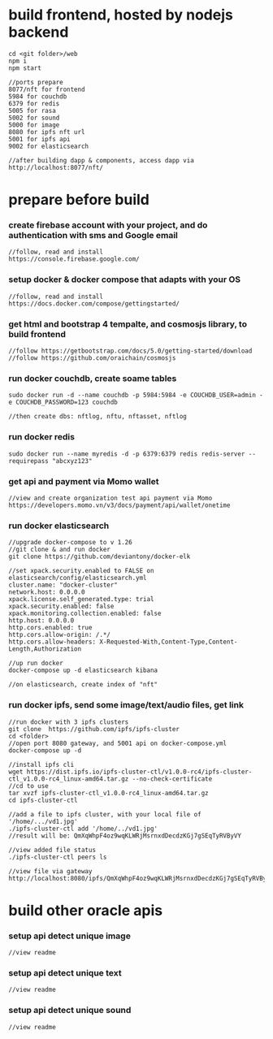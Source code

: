 # build frontend, hosted by nodejs backend
```
cd <git folder>/web
npm i
npm start

//ports prepare
8077/nft for frontend
5984 for couchdb
6379 for redis
5005 for rasa
5002 for sound
5000 for image
8080 for ipfs nft url
5001 for ipfs api
9002 for elasticsearch

//after building dapp & components, access dapp via
http://localhost:8077/nft/
```

# prepare before build

### create firebase account with your project, and do authentication with sms and Google email
```
//follow, read and install
https://console.firebase.google.com/
```
### setup docker & docker compose that adapts with  your OS
```
//follow, read and install
https://docs.docker.com/compose/gettingstarted/

```
### get html and bootstrap 4 tempalte, and cosmosjs library, to build frontend
```
//follow https://getbootstrap.com/docs/5.0/getting-started/download
//follow https://github.com/oraichain/cosmosjs 
```
### run docker couchdb, create soame tables
```
sudo docker run -d --name couchdb -p 5984:5984 -e COUCHDB_USER=admin -e COUCHDB_PASSWORD=123 couchdb

//then create dbs: nftlog, nftu, nftasset, nftlog
```
### run docker redis
```
sudo docker run --name myredis -d -p 6379:6379 redis redis-server --requirepass "abcxyz123"
```
### get api and payment via Momo wallet
```
//view and create organization test api payment via Momo
https://developers.momo.vn/v3/docs/payment/api/wallet/onetime

```
### run docker elasticsearch
```
//upgrade docker-compose to v 1.26
//git clone & and run docker
git clone https://github.com/deviantony/docker-elk 

//set xpack.security.enabled to FALSE on elasticsearch/config/elasticsearch.yml
cluster.name: "docker-cluster"
network.host: 0.0.0.0
xpack.license.self_generated.type: trial
xpack.security.enabled: false
xpack.monitoring.collection.enabled: false
http.host: 0.0.0.0
http.cors.enabled: true
http.cors.allow-origin: /.*/
http.cors.allow-headers: X-Requested-With,Content-Type,Content-Length,Authorization

//up run docker
docker-compose up -d elasticsearch kibana

//on elasticsearch, create index of "nft"

```

### run docker ipfs, send some image/text/audio files, get link
```
//run docker with 3 ipfs clusters
git clone  https://github.com/ipfs/ipfs-cluster 
cd <folder>
//open port 8080 gateway, and 5001 api on docker-compose.yml
docker-compose up -d

//install ipfs cli
wget https://dist.ipfs.io/ipfs-cluster-ctl/v1.0.0-rc4/ipfs-cluster-ctl_v1.0.0-rc4_linux-amd64.tar.gz --no-check-certificate
//cd to use
tar xvzf ipfs-cluster-ctl_v1.0.0-rc4_linux-amd64.tar.gz
cd ipfs-cluster-ctl

//add a file to ipfs cluster, with your local file of '/home/.../vd1.jpg'
./ipfs-cluster-ctl add '/home/../vd1.jpg'
//result will be: QmXqWhpF4oz9wqKLWRjMsrnxdDecdzKGj7gSEqTyRVByVY

//view added file status
./ipfs-cluster-ctl peers ls

//view file via gateway
http://localhost:8080/ipfs/QmXqWhpF4oz9wqKLWRjMsrnxdDecdzKGj7gSEqTyRVByVY

```

# build other oracle apis

### setup api detect unique image
```
//view readme
```
### setup api detect unique text
```
//view readme
```
### setup api detect unique sound
```
//view readme
```